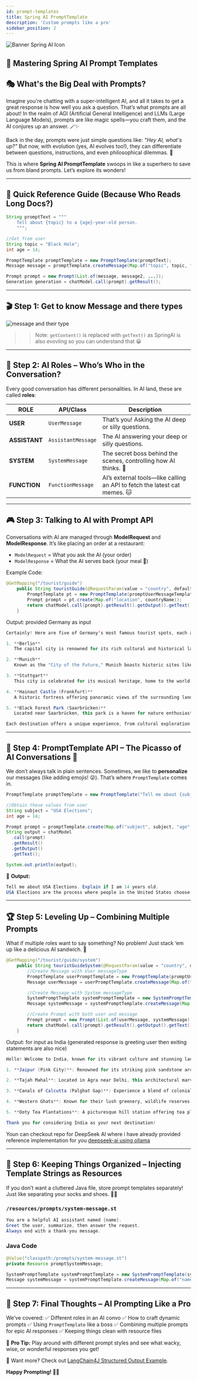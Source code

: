 ```yaml
---
id: prompt-templates
title: Spring AI PromptTemplate
description: 'Custom prompts like a pro'
sidebar_position: 2
---
```

![Banner Spring AI Icon](@site/static/img/kits/spring-ai/spring_ai_logo.png)

## 🤖 Mastering Spring AI Prompt Templates

## 🎭 What's the Big Deal with Prompts?

Imagine you're chatting with a super-intelligent AI, and all it takes to get a great response is how well you ask a question. That’s what prompts are all about! In the realm of AGI (Artificial General Intelligence) and LLMs (Large Language Models), prompts are like magic spells—you craft them, and the AI conjures up an answer. 🪄✨

Back in the day, prompts were just simple questions like: *"Hey AI, what's up?"* But now, with evolution (yes, AI evolves too!), they can differentiate between questions, instructions, and even philosophical dilemmas. 🤯

This is where **Spring AI PromptTemplate** swoops in like a superhero to save us from bland prompts. Let’s explore its wonders!

---

## 📖 Quick Reference Guide (Because Who Reads Long Docs?)

```java
String promptText = """
    Tell about {topic} to a {age}-year-old person.
    """;

//Get from user
String topic = "Black Hole";  
int age = 14;

PromptTemplate promptTemplate = new PromptTemplate(promptText);
Message message = promptTemplate.createMessage(Map.of("topic", topic, "age", age));

Prompt prompt = new Prompt(List.of(message, message2, ...));
Generation generation = chatModel.call(prompt).getResult();
```

---

## 🎬 Step 1: Get to know Message and there types

![message and their type](@site/static/img/kits/spring-ai/spring-ai-message-type.png)

>>Note: `getContent()` is replaced with `getText()` as SpringAI is also evovling so you can understand that 😀

---

## 🧐 Step 2: AI Roles – Who’s Who in the Conversation?

Every good conversation has different personalities. In AI land, these are called **roles**:

| ROLE        | API/Class          | Description |
|------------|------------------|-------------|
| **USER**   | `UserMessage`     | That’s you! Asking the AI deep or silly questions. |
| **ASSISTANT** | `AssistantMessage` | The AI answering your deep or silly questions. |
| **SYSTEM** | `SystemMessage`   | The secret boss behind the scenes, controlling how AI thinks. 🧠 |
| **FUNCTION** | `FunctionMessage` | AI’s external tools—like calling an API to fetch the latest cat memes. 🐱 |

---

## 🎮 Step 3: Talking to AI with Prompt API

Conversations with AI are managed through **ModelRequest** and **ModelResponse**. It’s like placing an order at a restaurant:

- `ModelRequest` = What you ask the AI (your order)
- `ModelResponse` = What the AI serves back (your meal 🍔)

Example Code:

```java
@GetMapping("/tourist/guide")
    public String touristGuide(@RequestParam(value = "country", defaultValue = "India") String countryName) {
        PromptTemplate pt = new PromptTemplate(promptUserMessageTemplate);
        Prompt prompt = pt.create(Map.of("location", countryName));
        return chatModel.call(prompt).getResult().getOutput().getText();
    }
```

Output: provided Germany as input

```java
Certainly! Here are five of Germany's most famous tourist spots, each accompanied by a brief description highlighting their uniqueness:

1. **Berlin**  
   The capital city is renowned for its rich cultural and historical landmarks, such as the iconic Brandenburg Gate symbolizing the Berlin Wall and the Reichstag building home to Germany's parliament.

2. **Munich**  
   Known as the "City of the Future," Munich boasts historic sites like the grand Schönbrunn Palace, vibrant nightlife, and the renowned Oktoberfest celebration in its old town.

3. **Stuttgart**  
   This city is celebrated for its musical heritage, home to the world's largest organ, along with its picturesque gardens and cultural museums.

4. **Hainaut Castle (Frankfurt)**  
   A historic fortress offering panoramic views of the surrounding landscape, it also features extensive gardens, making it a popular spot in Frankfurt am Main.

5. **Black Forest Park (Saarbrücken)**  
   Located near Saarbrücken, this park is a haven for nature enthusiasts with miles of hiking trails and the opportunity to visit ancient beech trees known as "Giant Trees."

Each destination offers a unique experience, from cultural exploration in Berlin to natural beauty in the Black Forest.
```

---

## 🎨 Step 4: PromptTemplate API – The Picasso of AI Conversations 🎨

We don’t always talk in plain sentences. Sometimes, we like to **personalize** our messages (like adding emojis! 😜). That’s where `PromptTemplate` comes in.

```java
PromptTemplate promptTemplate = new PromptTemplate("Tell me about {subject}. Explain if I am {age} years old.");

//Obtain these values from user
String subject = "USA Elections";
int age = 14;

Prompt prompt = promptTemplate.create(Map.of("subject", subject, "age", age));
String output = chatModel
  .call(prompt)
  .getResult()
  .getOutput()
  .getText();

System.out.println(output);
```

📢 **Output:**

```java
Tell me about USA Elections. Explain if I am 14 years old.
USA Elections are the process where people in the United States choose who will be their leaders...
```

---

## 🏆 Step 5: Leveling Up – Combining Multiple Prompts

What if multiple roles want to say something? No problem! Just stack ‘em up like a delicious AI sandwich. 🥪

```java
@GetMapping("/tourist/guide/system")
    public String touristGuideSystem(@RequestParam(value = "country", defaultValue = "India") String countryName) {
        //Create Message with User messageType
        PromptTemplate userPromptTemplate = new PromptTemplate(promptUserMessageTemplate);
        Message userMessage = userPromptTemplate.createMessage(Map.of("location", countryName));

        //Create Message with System messageType
        SystemPromptTemplate systemPromptTemplate = new SystemPromptTemplate(promptSystemMessageTemplate);
        Message systemMessage = systemPromptTemplate.createMessage(Map.of("name", "Siri"));

        //Create Prompt with both user and message
        Prompt prompt = new Prompt(List.of(userMessage, systemMessage));
        return chatModel.call(prompt).getResult().getOutput().getText();
    }
```

Output: for input as India (generated response is greeting user then exiting statements are also nice)

```java
Hello! Welcome to India, known for its vibrant culture and stunning landscapes! The country offers a rich variety of tourist spots that captivate visitors from around the world. Here are five must-visit destinations:

1. **Jaipur (Pink City)**: Renowned for its striking pink sandstone architecture, Jaipur is famous for the Amber Palace and Hawa Mahal, offering a serene retreat surrounded byhillside landscapes.

2. **Tajah Mahal**: Located in Agra near Delhi, this architectural marvel designed by Sir Edwin Landseer symbolizes love and reflects the intricate craftsmanship of Mughal art.

3. **Canals of Calcutta (Palghat Gap)**: Experience a blend of colonial charm and waterways with this network of canals that highlight Kolkata's history and culture.

4. **Western Ghats**: Known for their lush greenery, wildlife reserves like Bandhavgarh Tiger Reserve, and breathtaking hilltop views, these ranges are a haven for nature enthusiasts.

5. **Ooty Tea Plantations**: A picturesque hill station offering tea plantations, misty valleys, and serene gardens, perfect for a getaway with panoramic landscapes.

Thank you for considering India as your next destination!
```

Youn can checkout repo for DeepSeek AI where i have already provided reference implementation for you [deepseek-ai using ollama](https://github.com/FossGuru-SK/spring-ai-samples/tree/main/deepseek-ai)

---

## 📂 Step 6: Keeping Things Organized – Injecting Template Strings as Resources

If you don’t want a cluttered Java file, store prompt templates separately! Just like separating your socks and shoes. 🧦👟

### `/resources/prompts/system-message.st`

```java
You are a helpful AI assistant named {name}.
Greet the user, summarize, then answer the request.
Always end with a thank-you message.
```

### Java Code

```java
@Value("classpath:/prompts/system-message.st")
private Resource promptSystemMessage;

SystemPromptTemplate systemPromptTemplate = new SystemPromptTemplate(systemText);
Message systemMessage = systemPromptTemplate.createMessage(Map.of("name", "Siri"));
```

---

## 🎉 Step 7: Final Thoughts – AI Prompting Like a Pro

We’ve covered:
✅ Different roles in an AI convo
✅ How to craft dynamic prompts
✅ Using `PromptTemplate` like a boss
✅ Combining multiple prompts for epic AI responses
✅ Keeping things clean with resource files

📢 **Pro Tip:** Play around with different prompt styles and see what wacky, wise, or wonderful responses you get!

🔗 Want more? Check out [LangChain4J Structured Output Example](https://github.com/langchain4j).

**Happy Prompting! 🚀🎉**
